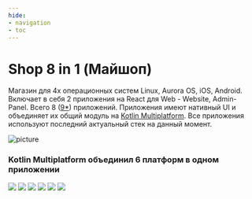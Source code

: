 ```yaml
---
hide:
- navigation
- toc
---
```


Shop 8 in 1 (Майшоп)
===

Магазин для 4x операционных систем Linux, Aurora OS, iOS, Android. 
Включает в себя 2 приложения на React для Web - Website, Admin-Panel.
Всего 8 ([9*](pc/)) приложений. 
Приложения имеют нативный UI и объединяет их общий модуль на [Kotlin Multiplatform](https://kotlinlang.org/docs/multiplatform.html).
Все приложения используют последний актуальный стек на данный момент.

![picture](images/all-preview.png)

### Kotlin Multiplatform объединил 6 платформ в одном приложении

<p class="icons-main" style="margin-bottom: 50px;">
    <img src="images/ic_react.png">
    <img src="images/ic_android.png">
    <img src="images/ic_apple.png">
    <img src="images/ic_aurora.png">
    <img src="images/ic_pc.png">
    <img src="images/ic_cli.png">
</p>